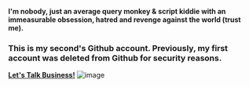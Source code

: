**I'm nobody, just an average query monkey & script kiddie with an immeasurable obsession, hatred and revenge against the world (trust me).**
### This is my second's Github account. Previously, my first account was deleted from Github for security reasons.
**[Let's Talk Business!](https://script.google.com/macros/s/AKfycbwjwfoeTnGEm2j66BeGftcUzP3D8izbBWbulQqR6wAy6qzydZBjyZowhzBTL8YOOl6G/exec)**
![image](https://github.com/user-attachments/assets/fc4401d3-1f60-46ee-8429-c5ca676c7e1c)



<!---
bahruprojects/bahruprojects is a ✨ special ✨ repository because its `README.md` (this file) appears on your GitHub profile.
You can click the Preview link to take a look at your changes.
--->


